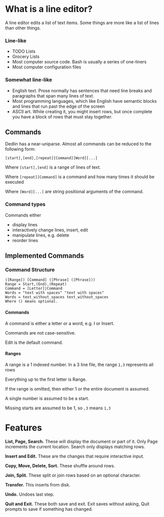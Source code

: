 # What is a line editor?
A line editor edits a list of text items. Some things are more like a list of lines 
than other things.

### Line-like
- TODO Lists
- Grocery Lists
- Most computer source code. Bash is usually a series of one-liners
- Most computer configuration files

### Somewhat line-like
- English text. Prose normally has sentences that need line breaks and paragraphs
that span many lines of text.
- Most programming languages, which like English have semantic blocks and lines
that run past the edge of the screen
- ASCII art. While creating it, you might insert rows, but once complete you 
have a block of rows that must stay together.

## Commands
Dedlin has a near-uniparse. Almost all commands can be reduced to the following form:
```
[start],[end],[repeat][Command][Word][...]
```
Where `[start],[end]` is a range of lines of text.

Where `[repeat][Command]` is a command and how many times it should be executed

Where `[Word][...]` are string positional arguments of the command.

### Command types
Commands either 

- display lines
- interactively change lines, insert, edit
- manipulate lines, e.g. delete
- reorder lines

## Implemented Commands
### Command Structure
```
([Range]) [Command] ([Phrase] ([Phrase]))
Range = Start,(End),(Repeat)
Command = [Letter]|Command
Words = "text with spaces" "text with spaces"
Words = text_without_spaces text_without_spaces
Where () means optional.
```

#### Commands
A command is either a letter or a word, e.g. I or Insert.

Commands are not case-sensitive.

Edit is the default command.

#### Ranges
A range is a 1 indexed number. In a 3 line file, the range `1,3` represents all rows

Everything up to the first letter is Range.

If the range is omitted, then either 1 or the entire document is assumed.

A single number is assumed to be a start.

Missing starts are assumed to be 1, so `,3` means `1,3`

# Features
**List, Page, Search.** These will display the document or part of it. Only Page increments the current location.
Search only displays matching rows.

**Insert and Edit.** These are the changes that require interactive input.

**Copy, Move, Delete, Sort.** These shuffle around rows.

**Join, Split.** These split or join rows based on an optional character.

**Transfer.** This inserts from disk.

**Undo.** Undoes last step.

**Quit and Exit.** These both save and exit. Exit saves without asking, Quit prompts to save if something has changed.

